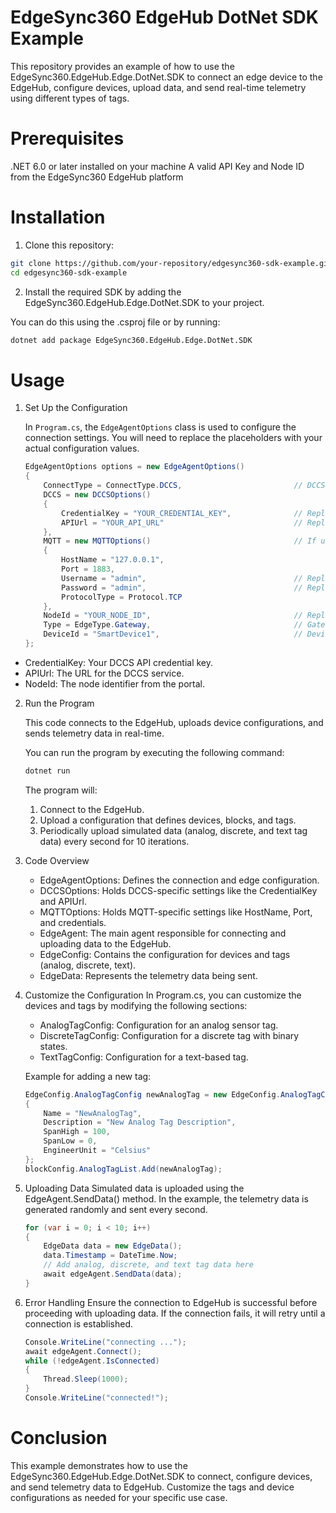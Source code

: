 # EdgeSync360 EdgeHub DotNet SDK Example

This repository provides an example of how to use the EdgeSync360.EdgeHub.Edge.DotNet.SDK to connect an edge device to the EdgeHub, configure devices, upload data, and send real-time telemetry using different types of tags.

# Prerequisites

.NET 6.0 or later installed on your machine
A valid API Key and Node ID from the EdgeSync360 EdgeHub platform

# Installation

1. Clone this repository:

```bash
git clone https://github.com/your-repository/edgesync360-sdk-example.git
cd edgesync360-sdk-example
```

2. Install the required SDK by adding the EdgeSync360.EdgeHub.Edge.DotNet.SDK to your project.

You can do this using the .csproj file or by running:

```bash
dotnet add package EdgeSync360.EdgeHub.Edge.DotNet.SDK
```

# Usage

1. Set Up the Configuration

   In `Program.cs`, the `EdgeAgentOptions` class is used to configure the connection settings. You will need to replace the placeholders with your actual configuration values.

   ```csharp
   EdgeAgentOptions options = new EdgeAgentOptions()
   {
       ConnectType = ConnectType.DCCS,                         // DCCS is the default connection type.
       DCCS = new DCCSOptions()
       {
           CredentialKey = "YOUR_CREDENTIAL_KEY",              // Replace with your actual DCCS Credential Key
           APIUrl = "YOUR_API_URL"                             // Replace with the API URL of the DCCS service
       },
       MQTT = new MQTTOptions()                                // If using MQTT, update these settings accordingly:
       {
           HostName = "127.0.0.1",
           Port = 1883,
           Username = "admin",                                 // Replace with your MQTT username
           Password = "admin",                                 // Replace with your MQTT password
           ProtocolType = Protocol.TCP
       },
       NodeId = "YOUR_NODE_ID",                                // Replace with your Node ID
       Type = EdgeType.Gateway,                                // Gateway or Device, default is Gateway
       DeviceId = "SmartDevice1",                              // Device ID if type is set to Device
   };
   ```

- CredentialKey: Your DCCS API credential key.
- APIUrl: The URL for the DCCS service.
- NodeId: The node identifier from the portal.

2. Run the Program

   This code connects to the EdgeHub, uploads device configurations, and sends telemetry data in real-time.

   You can run the program by executing the following command:

   ```bash
   dotnet run
   ```

   The program will:

   1. Connect to the EdgeHub.
   2. Upload a configuration that defines devices, blocks, and tags.
   3. Periodically upload simulated data (analog, discrete, and text tag data) every second for 10 iterations.

3. Code Overview

   - EdgeAgentOptions: Defines the connection and edge configuration.
   - DCCSOptions: Holds DCCS-specific settings like the CredentialKey and APIUrl.
   - MQTTOptions: Holds MQTT-specific settings like HostName, Port, and credentials.
   - EdgeAgent: The main agent responsible for connecting and uploading data to the EdgeHub.
   - EdgeConfig: Contains the configuration for devices and tags (analog, discrete, text).
   - EdgeData: Represents the telemetry data being sent.

4. Customize the Configuration
   In Program.cs, you can customize the devices and tags by modifying the following sections:

   - AnalogTagConfig: Configuration for an analog sensor tag.
   - DiscreteTagConfig: Configuration for a discrete tag with binary states.
   - TextTagConfig: Configuration for a text-based tag.

   Example for adding a new tag:

   ```csharp
   EdgeConfig.AnalogTagConfig newAnalogTag = new EdgeConfig.AnalogTagConfig()
   {
       Name = "NewAnalogTag",
       Description = "New Analog Tag Description",
       SpanHigh = 100,
       SpanLow = 0,
       EngineerUnit = "Celsius"
   };
   blockConfig.AnalogTagList.Add(newAnalogTag);
   ```

5. Uploading Data
   Simulated data is uploaded using the EdgeAgent.SendData() method. In the example, the telemetry data is generated randomly and sent every second.

   ```csharp
   for (var i = 0; i < 10; i++)
   {
       EdgeData data = new EdgeData();
       data.Timestamp = DateTime.Now;
       // Add analog, discrete, and text tag data here
       await edgeAgent.SendData(data);
   }
   ```

6. Error Handling
   Ensure the connection to EdgeHub is successful before proceeding with uploading data. If the connection fails, it will retry until a connection is established.

   ```csharp
   Console.WriteLine("connecting ...");
   await edgeAgent.Connect();
   while (!edgeAgent.IsConnected)
   {
       Thread.Sleep(1000);
   }
   Console.WriteLine("connected!");
   ```

# Conclusion

This example demonstrates how to use the EdgeSync360.EdgeHub.Edge.DotNet.SDK to connect, configure devices, and send telemetry data to EdgeHub. Customize the tags and device configurations as needed for your specific use case.
